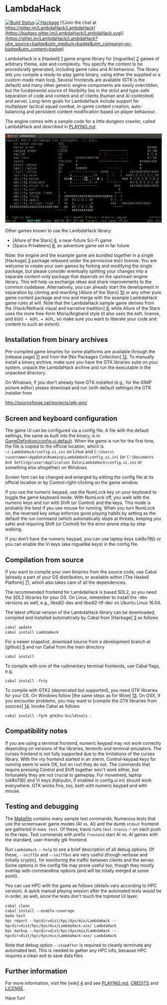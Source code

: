 LambdaHack
==========

[![Build Status](https://travis-ci.org/LambdaHack/LambdaHack.svg?branch=master)](https://travis-ci.org/LambdaHack/LambdaHack)
[![Hackage](https://img.shields.io/hackage/v/LambdaHack.svg)](https://hackage.haskell.org/package/LambdaHack)
[![Join the chat at https://gitter.im/LambdaHack/LambdaHack](https://badges.gitter.im/LambdaHack/LambdaHack.svg)](https://gitter.im/LambdaHack/LambdaHack?utm_source=badge&utm_medium=badge&utm_campaign=pr-badge&utm_content=badge)

LambdaHack is a [Haskell] [1] game engine library for [roguelike] [2]
games of arbitrary theme, size and complexity. You specify the content
to be procedurally generated, including game rules and AI behaviour.
The library lets you compile a ready-to-play game binary, using either
the supplied or a custom-made main loop. Several frontends are available
(GTK is the default) and many other generic engine components
are easily overridden, but the fundamental source of flexibility lies
in the strict and type-safe separation of code and content and of clients
(human and AI-controlled) and server. Long-term goals for LambdaHack include
support for multiplayer tactical squad combat, in-game content creation,
auto-balancing and persistent content modification based on player behaviour.

The engine comes with a sample code for a little dungeon crawler,
called LambdaHack and described in [PLAYING.md](GameDefinition/PLAYING.md).

![gameplay screenshot](https://raw.githubusercontent.com/LambdaHack/media/master/screenshot/raid1.png)

Other games known to use the LambdaHack library:

* [Allure of the Stars] [6], a near-future Sci-Fi game
* [Space Privateers] [8], an adventure game set in far future

Note: the engine and the example game are bundled together in a single
[Hackage] [3] package released under the permissive `BSD3` license.
You are welcome to create your own games by forking and modifying
the single package, but please consider eventually splitting your changes
into a separate content-only package that depends on the upstream
engine library. This will help us exchange ideas and share improvements
to the common codebase. Alternatively, you can already start the development
in separation by cloning and rewriting [Allure of the Stars] [10]
or any other pure game content package and mix and merge with the example
LambdaHack game rules at will. Note that the LambdaHack sample game
derives from the [Hack/Nethack visual and narrative tradition] [9],
while Allure of the Stars uses the more free-form Moria/Angband style
(it also uses the `AGPL` license, and `BSD3 + AGPL = AGPL`,
so make sure you want to liberate your code and content to such an extent).


Installation from binary archives
---------------------------------

Pre-compiled game binaries for some platforms are available through
the [release page] [11] and from the [Nix Packages Collection] [12].
To manually install a binary archive, make sure you have the GTK
libraries suite on your system, unpack the LambdaHack archive
and run the executable in the unpacked directory.

On Windows, if you don't already have GTK installed (e.g., for the GIMP
picture editor) please download and run (with default settings)
the GTK installer from

http://sourceforge.net/projects/gtk-win/


Screen and keyboard configuration
---------------------------------

The game UI can be configured via a config file.
A file with the default settings, the same as built into the binary, is in
[GameDefinition/config.ui.default](GameDefinition/config.ui.default).
When the game is run for the first time, the file is copied to the official
location, which is `~/.LambdaHack/config.ui.ini` on Linux and
`C:\Users\<username>\AppData\Roaming\LambdaHack\config.ui.ini`
(or `C:\Documents And Settings\user\Application Data\LambdaHack\config.ui.ini`
or something else altogether) on Windows.

Screen font can be changed and enlarged by editing the config file
at its official location or by Control-right-clicking on the game window.

If you use the numeric keypad, use the NumLock key on your keyboard
to toggle the game keyboard mode. With NumLock off, you walk with the numeric
keys and run with Shift (or Control) and the keys. This mode is probably
the best if you use mouse for running. When you turn NumLock on,
the reversed key setup enforces good playing habits by setting as the default
the run command (which automatically stops at threats, keeping you safe)
and requiring Shift (or Control) for the error-prone step by step walking.

If you don't have the numeric keypad, you can use laptop keys (uk8o79jl)
or you can enable the Vi keys (aka roguelike keys) in the config file.


Compilation from source
-----------------------

If you want to compile your own binaries from the source code,
use Cabal (already a part of your OS distribution, or available within
[The Haskell Platform] [7]), which also takes care of all the dependencies.

The recommended frontend for LambdaHack is based SDL2, so you need the SDL2
libraries for your OS. On Linux, remember to install the -dev versions as well,
e.g., libsdl2-dev and libsdl2-ttf-dev on Ubuntu Linux 16.04.

The latest official version of the LambdaHack library can be downloaded,
compiled and installed automatically by Cabal from [Hackage] [3] as follows

    cabal update
    cabal install LambdaHack

For a newer snapshot, download source from a development branch
at [github] [5] and run Cabal from the main directory

    cabal install

To compile with one of the rudimentary terminal frontends,
use Cabal flags, e.g,

    cabal install -fvty

To compile with GTK2 (deprecated but supported), you need GTK libraries
for your OS. On Windows follow [the same steps as for Wine] [13].
On OSX, if you encounter problems, you may want to
[compile the GTK libraries from sources] [14]. Invoke Cabal as follows

    cabal install -fgtk gtk2hs-buildtools .


Compatibility notes
-------------------

If you are using a terminal frontend, numeric keypad may not work
correctly depending on versions of the libraries, terminfo and terminal
emulators. The curses frontend is not fully supported due to the limitations
of the curses library. With the vty frontend started in an xterm,
Control-keypad keys for running seem to work OK, but on rxvt they do not.
The commands that require pressing Control and Shift together won't
work either, but fortunately they are not crucial to gameplay.
For movement, laptop (uk8o79jl) and Vi keys (hjklyubn, if enabled
in config.ui.ini) should work everywhere. GTK works fine, too, both
with numeric keypad and with mouse.


Testing and debugging
---------------------

The [Makefile](Makefile) contains many sample test commands.
Numerous tests that use the screensaver game modes (AI vs. AI)
and the dumb `stdout` frontend are gathered in `make test`.
Of these, travis runs `test-travis-*` on each push to the repo.
Test commands with prefix `frontend` start AI vs. AI games
with the standard, user-friendly gtk frontend.

Run `LambdaHack --help` to see a brief description of all debug options.
Of these, `--sniffIn` and `--sniffOut` are very useful (though verbose
and initially cryptic), for monitoring the traffic between clients
and the server. Some options in the config file may prove useful too,
though they mostly overlap with commandline options (and will be totally
merged at some point).

You can use HPC with the game as follows (details vary according
to HPC version). A quick manual playing session
after the automated tests would be in order, as well, since the tests don't
touch the topmost UI layer.

    cabal clean
    cabal install --enable-coverage
    make test
    hpc report --hpcdir=dist/hpc/dyn/mix/LambdaHack --hpcdir=dist/hpc/dyn/mix/LambdaHack-xxx/ LambdaHack
    hpc markup --hpcdir=dist/hpc/dyn/mix/LambdaHack --hpcdir=dist/hpc/dyn/mix/LambdaHack-xxx/ LambdaHack

Note that debug option `--stopAfter` is required to cleanly terminate
any automated test. This is needed to gather any HPC info, because HPC
requires a clean exit to save data files.


Further information
-------------------

For more information, visit the [wiki] [4]
and see [PLAYING.md](GameDefinition/PLAYING.md), [CREDITS](CREDITS)
and [LICENSE](LICENSE).

Have fun!



[1]: http://www.haskell.org/
[2]: http://roguebasin.roguelikedevelopment.org/index.php?title=Berlin_Interpretation
[3]: http://hackage.haskell.org/package/LambdaHack
[4]: https://github.com/LambdaHack/LambdaHack/wiki
[5]: http://github.com/LambdaHack/LambdaHack
[6]: http://allureofthestars.com
[7]: http://www.haskell.org/platform
[8]: https://github.com/tuturto/space-privateers
[9]: https://github.com/LambdaHack/LambdaHack/wiki/Sample-dungeon-crawler

[10]: https://github.com/AllureOfTheStars/Allure
[11]: https://github.com/LambdaHack/LambdaHack/releases/latest
[12]: http://hydra.cryp.to/search?query=LambdaHack
[13]: http://www.haskell.org/haskellwiki/GHC_under_Wine#Code_that_uses_gtk2hs
[14]: http://www.edsko.net/2014/04/27/haskell-including-gtk-on-mavericks
